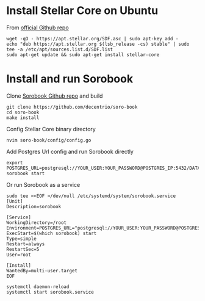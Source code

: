 # Install Stellar Core on Ubuntu

From [official Github repo](https://github.com/stellar/packages)
```
wget -qO - https://apt.stellar.org/SDF.asc | sudo apt-key add -
echo "deb https://apt.stellar.org $(lsb_release -cs) stable" | sudo tee -a /etc/apt/sources.list.d/SDF.list
sudo apt-get update && sudo apt-get install stellar-core
```

# Install and run Sorobook

Clone [Sorobook Github repo](https://github.com/decentrio/soro-book) and build
```
git clone https://github.com/decentrio/soro-book
cd soro-book
make install
```

Config Stellar Core binary directory
```
nvim soro-book/config/config.go
```

Add Postgres Url config and run Sorobook directly
```
export POSTGRES_URL=postgresql://YOUR_USER:YOUR_PASSWORD@POSTGRES_IP:5432/DATABASE_NAME
sorobook start
```

Or run Sorobook as a service
```
sudo tee <<EOF >/dev/null /etc/systemd/system/sorobook.service
[Unit]
Description=sorobook

[Service]
WorkingDirectory=/root
Environment=POSTGRES_URL="postgresql://YOUR_USER:YOUR_PASSWORD@POSTGRES_IP:5432/DATABASE_NAME"
ExecStart=$(which sorobook) start
Type=simple
Restart=always
RestartSec=5
User=root

[Install]
WantedBy=multi-user.target
EOF
```
```
systemctl daemon-reload
systemctl start sorobook.service
```
